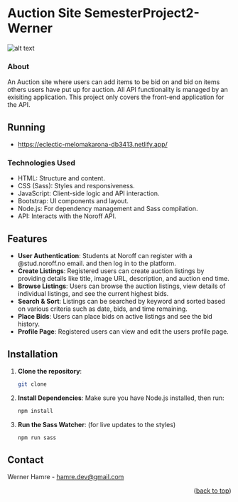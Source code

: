 # Auction Site SemesterProject2-Werner 
<a id="readme-top"></a>

![alt text](https://i.ibb.co/9WZGYm3/Uten-navn.png)

### About

An Auction site where users can add items to be bid on and bid on items others users have put up for auction.
All API functionality is managed by an exisiting application. This project only covers the front-end application for the API.

## Running

- https://eclectic-melomakarona-db3413.netlify.app/

### Technologies Used

- HTML: Structure and content.
- CSS (Sass): Styles and responsiveness.
- JavaScript: Client-side logic and API interaction.
- Bootstrap: UI components and layout.
- Node.js: For dependency management and Sass compilation.
- API: Interacts with the Noroff API.

## Features

- **User Authentication**: Students at Noroff can register with a @stud.noroff.no email. and then log in to the platform.
- **Create Listings**: Registered users can create auction listings by providing details like title, image URL, description, and auction end time.
- **Browse Listings**: Users can browse the auction listings, view details of individual listings, and see the current highest bids.
- **Search & Sort**: Listings can be searched by keyword and sorted based on various criteria such as date, bids, and time remaining.
- **Place Bids**: Users can place bids on active listings and see the bid history.
- **Profile Page**: Registered users can view and edit the users profile page. 

## Installation

1. **Clone the repository**:
   ```bash
   git clone
2. **Install Dependencies**:
Make sure you have Node.js installed, then run:
   ```bash
   npm install
3. **Run the Sass Watcher**:
(for live updates to the styles)
   ```bash
   npm run sass

<!-- CONTACT -->
## Contact

Werner Hamre - hamre.dev@gmail.com

<p align="right">(<a href="#readme-top">back to top</a>)</p>




